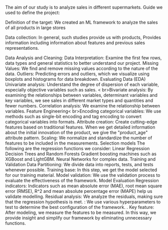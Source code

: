  The aim of our study is to analyze sales in different supermarkets. Guide we used to define the project:

Definition of the target:
We created an ML framework to analyze the sales of all products in large stores

Data collection:
In general, such studies provide us with products, Provides information including information about features and previous sales representations.

Data Analysis and Cleaning:
Data Interpretation: Examine the first few rows, data types and general statistics to better understand our project.
Missing Values: We find and remove missing values ​​according to the nature of the data.
Outliers: Predicting errors and outliers, which we visualize using boxplots and histograms for data breakdown.
Evaluating Data (EDA)
Univariate analysis: Understand the degree of dispersion of each variable, especially objective variables such as sales. < br>Bivariate analysis: By examining the relationships between variables, determinant variables and key variables, we see sales in different market types and quantities and fewer numbers.
Correlation analysis: We examine the relationship between variables.
Feature Engineering< br>Encoding categorical variables: We use methods such as single-bit encoding and tag encoding to convert categorical variables into formats.
Attribute creation: Create cutting-edge features based on traditional features. When we get detailed information about the initial innovation of the product, we give the "product_age" attribute pattern.
Scaling: We normalize and standardize the number of features to be included in the measurements.
Selection models
The following are the regression functions we consider:
Linear Regression
Decision Trees and Random Forests
Gradient boosting machines such as XGBoost and LightGBM.
Neural Networks for complex data.
Training and Validation
Data Partitioning: We divide data into reports, tests, and tests whenever possible.
Training base: In this step, we get the model selected for our training material.
Model validation: We use the validation process to evaluate the effectiveness of the framework.
Model Evaluation
Regression indicators: Indicators such as mean absolute error (MAE), root mean square error (RMSE), R^2 and mean absolute percentage error (MAPE) help us validate modelling.
Residual analysis: We analyze the residuals, making sure that the regression hypothesis is met. : We use various hyperparameters to test to determine the best configuration of the framework. .
Key feature: After modeling, we measure the features to be measured. In this way, we provide insight and simplify our framework by eliminating unnecessary functions.
